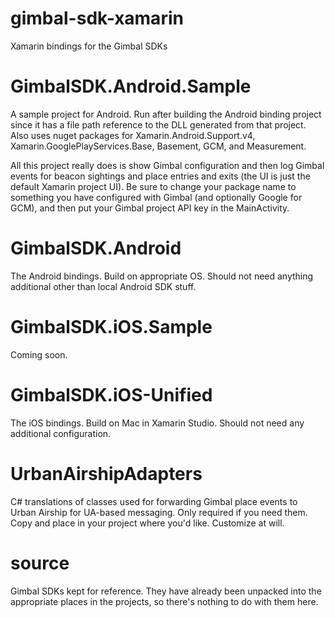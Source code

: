 # gimbal-sdk-xamarin
Xamarin bindings for the Gimbal SDKs

# GimbalSDK.Android.Sample
A sample project for Android.  Run after building the Android binding project since it has a file path reference to the DLL generated from that project. Also uses nuget packages for Xamarin.Android.Support.v4, Xamarin.GooglePlayServices.Base, Basement, GCM, and Measurement. 

All this project really does is show Gimbal configuration and then log Gimbal events for beacon sightings and place entries and exits (the UI is just the default Xamarin project UI).  Be sure to change your package name to something you have configured with Gimbal (and optionally Google for GCM), and then put your Gimbal project API key in the MainActivity.

# GimbalSDK.Android
The Android bindings.  Build on appropriate OS.  Should not need anything additional other than local Android SDK stuff.

# GimbalSDK.iOS.Sample
Coming soon.

# GimbalSDK.iOS-Unified
The iOS bindings.  Build on Mac in Xamarin Studio.  Should not need any additional configuration.

# UrbanAirshipAdapters
C# translations of classes used for forwarding Gimbal place events to Urban Airship for UA-based messaging.  Only required if you need them.  Copy and place in your project where you'd like.  Customize at will.

# source
Gimbal SDKs kept for reference.  They have already been unpacked into the appropriate places in the projects, so there's nothing to do with them here.
